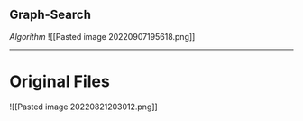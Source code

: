 ## Graph-Search
*Algorithm*
![[Pasted image 20220907195618.png]]

---
# Original Files
![[Pasted image 20220821203012.png]]
